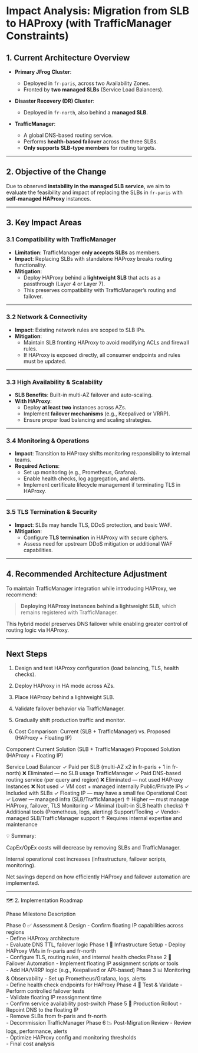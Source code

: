 # Impact Analysis: Migration from SLB to HAProxy (with TrafficManager Constraints)

## 1. Current Architecture Overview

- **Primary JFrog Cluster**:
  - Deployed in `fr-paris`, across two Availability Zones.
  - Fronted by **two managed SLBs** (Service Load Balancers).

- **Disaster Recovery (DR) Cluster**:
  - Deployed in `fr-north`, also behind a **managed SLB**.

- **TrafficManager**:
  - A global DNS-based routing service.
  - Performs **health-based failover** across the three SLBs.
  - **Only supports SLB-type members** for routing targets.

---

## 2. Objective of the Change

Due to observed **instability in the managed SLB service**, we aim to evaluate the feasibility and impact of replacing the SLBs in `fr-paris` with **self-managed HAProxy** instances.

---

## 3. Key Impact Areas

### 3.1 Compatibility with TrafficManager

- **Limitation**: TrafficManager **only accepts SLBs** as members.
- **Impact**: Replacing SLBs with standalone HAProxy breaks routing functionality.
- **Mitigation**: 
  - Deploy HAProxy behind a **lightweight SLB** that acts as a passthrough (Layer 4 or Layer 7).
  - This preserves compatibility with TrafficManager’s routing and failover.

---

### 3.2 Network & Connectivity

- **Impact**: Existing network rules are scoped to SLB IPs.
- **Mitigation**:
  - Maintain SLB fronting HAProxy to avoid modifying ACLs and firewall rules.
  - If HAProxy is exposed directly, all consumer endpoints and rules must be updated.

---

### 3.3 High Availability & Scalability

- **SLB Benefits**: Built-in multi-AZ failover and auto-scaling.
- **With HAProxy**:
  - Deploy **at least two** instances across AZs.
  - Implement **failover mechanisms** (e.g., Keepalived or VRRP).
  - Ensure proper load balancing and scaling strategies.

---

### 3.4 Monitoring & Operations

- **Impact**: Transition to HAProxy shifts monitoring responsibility to internal teams.
- **Required Actions**:
  - Set up monitoring (e.g., Prometheus, Grafana).
  - Enable health checks, log aggregation, and alerts.
  - Implement certificate lifecycle management if terminating TLS in HAProxy.

---

### 3.5 TLS Termination & Security

- **Impact**: SLBs may handle TLS, DDoS protection, and basic WAF.
- **Mitigation**:
  - Configure **TLS termination** in HAProxy with secure ciphers.
  - Assess need for upstream DDoS mitigation or additional WAF capabilities.

---

## 4. Recommended Architecture Adjustment

To maintain TrafficManager integration while introducing HAProxy, we recommend:

> **Deploying HAProxy instances behind a lightweight SLB**, which remains registered with TrafficManager.

This hybrid model preserves DNS failover while enabling greater control of routing logic via HAProxy.

---

## Next Steps

1. Design and test HAProxy configuration (load balancing, TLS, health checks).
2. Deploy HAProxy in HA mode across AZs.
3. Place HAProxy behind a lightweight SLB.
4. Validate failover behavior via TrafficManager.
5. Gradually shift production traffic and monitor.

 1. Cost Comparison: Current (SLB + TrafficManager) vs. Proposed (HAProxy + Floating IP)

Component	Current Solution (SLB + TrafficManager)	Proposed Solution (HAProxy + Floating IP)

Service Load Balancer	✓ Paid per SLB (multi-AZ x2 in fr-paris + 1 in fr-north)	❌ Eliminated — no SLB usage
TrafficManager	✓ Paid DNS-based routing service (per query and region)	❌ Eliminated — not used
HAProxy Instances	❌ Not used	✓ VM cost + managed internally
Public/Private IPs	✓ Included with SLBs	✓ Floating IP — may have a small fee
Operational Cost	✓ Lower — managed infra (SLB/TrafficManager)	↑ Higher — must manage HAProxy, failover, TLS
Monitoring	✓ Minimal (built-in SLB health checks)	↑ Additional tools (Prometheus, logs, alerting)
Support/Tooling	✓ Vendor-managed SLB/TrafficManager support	↑ Requires internal expertise and maintenance


💡 Summary:

CapEx/OpEx costs will decrease by removing SLBs and TrafficManager.

Internal operational cost increases (infrastructure, failover scripts, monitoring).

Net savings depend on how efficiently HAProxy and failover automation are implemented.



---

🗺️ 2. Implementation Roadmap

Phase	Milestone	Description

Phase 0	✅ Assessment & Design	- Confirm floating IP capabilities across regions<br>- Define HAProxy architecture<br>- Evaluate DNS TTL, failover logic
Phase 1	🔧 Infrastructure Setup	- Deploy HAProxy VMs in fr-paris and fr-north<br>- Configure TLS, routing rules, and internal health checks
Phase 2	🔁 Failover Automation	- Implement floating IP assignment scripts or tools<br>- Add HA/VRRP logic (e.g., Keepalived or API-based)
Phase 3	📊 Monitoring & Observability	- Set up Prometheus/Grafana, logs, alerts<br>- Define health check endpoints for HAProxy
Phase 4	🧪 Test & Validate	- Perform controlled failover tests<br>- Validate floating IP reassignment time<br>- Confirm service availability post-switch
Phase 5	🚀 Production Rollout	- Repoint DNS to the floating IP<br>- Remove SLBs from fr-paris and fr-north<br>- Decommission TrafficManager
Phase 6	📉 Post-Migration Review	- Review logs, performance, alerts<br>- Optimize HAProxy config and monitoring thresholds<br>- Final cost analysis
